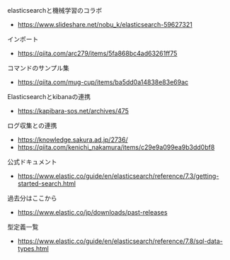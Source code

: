 elasticsearchと機械学習のコラボ

  - https://www.slideshare.net/nobu_k/elasticsearch-59627321

インポート

- https://qiita.com/arc279/items/5fa868bc4ad63261ff75

コマンドのサンプル集

- https://qiita.com/mug-cup/items/ba5dd0a14838e83e69ac


Elasticsearchとkibanaの連携

- https://kapibara-sos.net/archives/475


ログ収集との連携

- https://knowledge.sakura.ad.jp/2736/
- https://qiita.com/kenichi_nakamura/items/c29e9a099ea9b3dd0bf8


公式ドキュメント
- https://www.elastic.co/guide/en/elasticsearch/reference/7.3/getting-started-search.html

過去分はここから

- https://www.elastic.co/jp/downloads/past-releases

型定義一覧

- https://www.elastic.co/guide/en/elasticsearch/reference/7.8/sql-data-types.html
